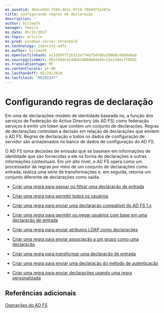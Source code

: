 ```yaml
---
ms.assetid: 46dce9d4-7293-4b1c-9710-78b04f2e347a
title: Configurando regras de declaração
description: ''
author: billmath
manager: femila
ms.date: 05/31/2017
ms.topic: article
ms.prod: windows-server-threshold
ms.technology: identity-adfs
ms.author: billmath
ms.openlocfilehash: e11d507f726323e774bf54f09a390b0c4b68e0a0
ms.sourcegitcommit: 0b5fd4dc4148b92480db04e4dc22e139dcff8582
ms.translationtype: MT
ms.contentlocale: pt-BR
ms.lasthandoff: 05/24/2019
ms.locfileid: "66192247"
---
```

# <a name="configuring-claim-rules"></a>Configurando regras de declaração

Em uma de declarações\-modelo de identidade baseada no, a função dos serviços de Federação do Active Directory \(do AD FS\) como federação serviços é emitir um token que contém um conjunto de declarações. Regras de declarações controlam a decisão em relação de declarações que emitem o AD FS. Regras de declaração e todos os dados de configuração de servidor são armazenados no banco de dados de configuração do AD FS.  
  
O AD FS toma decisões de emissão que se baseiam em informações de identidade que são fornecidas a ele na forma de declarações e outras informações contextuais. Em um alto nível, o AD FS opera como um processador de regras por meio de um conjunto de declarações como entrada, realiza uma série de transformações e, em seguida, retorna um conjunto diferente de declarações como saída.  
  
-   [Criar uma regra para passar ou filtrar uma declaração de entrada](../../ad-fs/operations/Create-a-Rule-to-Pass-Through-or-Filter-an-Incoming-Claim.md)  
  
-   [Criar uma regra para permitir todos os usuários](../../ad-fs/operations/Create-a-Rule-to-Permit-All-Users.md)  

-   [Criar uma regra para enviar uma declaração compatível do AD FS 1.x](../../ad-fs/operations/Create-a-Rule-to-Send-an-AD-FS-1x-Compatible-Claim.md)
  
-   [Criar uma regra para permitir ou negar usuários com base em uma declaração de entrada](../../ad-fs/operations/Create-a-Rule-to-Permit-or-Deny-Users-Based-on-an-Incoming-Claim.md)  
  
-   [Criar uma regra para enviar atributos LDAP como declarações](../../ad-fs/operations/Create-a-Rule-to-Send-LDAP-Attributes-as-Claims.md)  
  
-   [Criar uma regra para enviar associação a um grupo como uma declaração](../../ad-fs/operations/Create-a-Rule-to-Send-Group-Membership-as-a-Claim.md)  
  
-   [Criar uma regra para transformar uma declaração de entrada](../../ad-fs/operations/Create-a-Rule-to-Transform-an-Incoming-Claim.md)  
  
-   [Criar uma regra para enviar uma declaração do método de autenticação](../../ad-fs/operations/Create-a-Rule-to-Send-an-Authentication-Method-Claim.md)  
  
-   [Criar uma regra para enviar declarações usando uma regra personalizada](../../ad-fs/operations/Create-a-Rule-to-Send-Claims-Using-a-Custom-Rule.md)  

## <a name="additional-references"></a>Referências adicionais  

[Operações do AD FS](../../ad-fs/AD-FS-2016-Operations.md)
